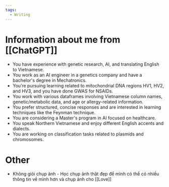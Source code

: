 ```yaml
---
tags:
  - Writing
---
```

# Information about me from [[ChatGPT]]

- You have experience with genetic research, AI, and translating English to Vietnamese.
- You work as an AI engineer in a genetics company and have a bachelor's degree in Mechatronics.
- You’re pursuing learning related to mitochondrial DNA regions HV1, HV2, and HV3, and you have done GWAS for NSAIDs.
- You work with various dataframes involving Vietnamese column names, genetic/metabolic data, and age or allergy-related information.
- You prefer structured, concise responses and are interested in learning techniques like the Feynman technique.
- You are considering a Master's program in AI focused on healthcare.
- You speak Northern Vietnamese and enjoy different English accents and dialects.
- You are working on classification tasks related to plasmids and chromosomes.

# Other

- Không giỏi chụp ảnh - Học chụp ảnh thật đẹp để mình có thể có nhiều thông tin về mình hơn và chụp ảnh cho [[Love]]
